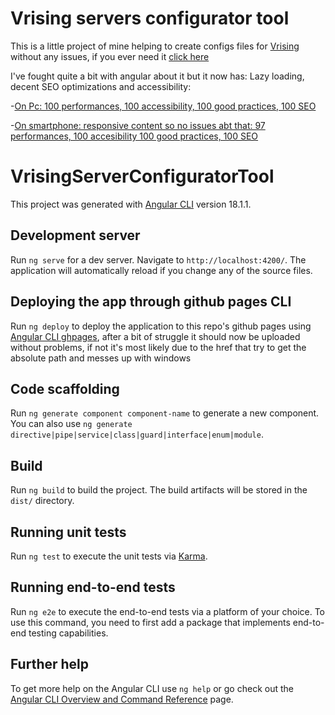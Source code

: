 # Vrising servers configurator tool

This is a little project of mine helping to create configs files for [Vrising](https://store.steampowered.com/app/1604030/V_Rising/) without any issues, if you ever need it [click here](https://erwanlucienmmv.github.io/vrising-server-configurator-tool/)

I've fought quite a bit with angular about it but it now has: Lazy loading, decent SEO optimizations and accessibility:  

-[On Pc: 100 performances, 100 accessibility, 100 good practices, 100 SEO](https://pagespeed.web.dev/analysis/https-erwanlucienmmv-github-io-vrising-server-configurator-tool/mni7q4d0nj?hl=fr&form_factor=desktop)  


-[On smartphone: responsive content so no issues abt that: 97 performances, 100 accesibility 100 good practices, 100 SEO](https://pagespeed.web.dev/analysis/https-erwanlucienmmv-github-io-vrising-server-configurator-tool/mni7q4d0nj?hl=fr&form_factor=mobile)  


# VrisingServerConfiguratorTool

This project was generated with [Angular CLI](https://github.com/angular/angular-cli) version 18.1.1.

## Development server

Run `ng serve` for a dev server. Navigate to `http://localhost:4200/`. The application will automatically reload if you change any of the source files.

## Deploying the app through github pages CLI

Run `ng deploy` to deploy the application to this repo's github pages using [Angular CLI ghpages](https://www.npmjs.com/package/angular-cli-ghpages), after a bit of struggle it should now be uploaded without problems, if not it's most likely due to the href that try to get the absolute path and messes up with windows

## Code scaffolding

Run `ng generate component component-name` to generate a new component. You can also use `ng generate directive|pipe|service|class|guard|interface|enum|module`.

## Build

Run `ng build` to build the project. The build artifacts will be stored in the `dist/` directory.

## Running unit tests

Run `ng test` to execute the unit tests via [Karma](https://karma-runner.github.io).

## Running end-to-end tests

Run `ng e2e` to execute the end-to-end tests via a platform of your choice. To use this command, you need to first add a package that implements end-to-end testing capabilities.

## Further help

To get more help on the Angular CLI use `ng help` or go check out the [Angular CLI Overview and Command Reference](https://angular.dev/tools/cli) page.
